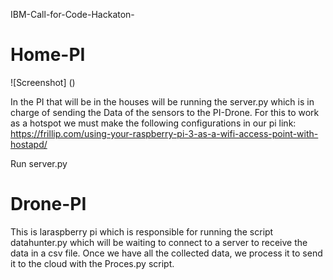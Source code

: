 IBM-Call-for-Code-Hackaton-

# Home-PI

![Screenshot] ()

In the PI that will be in the houses will be running the server.py which is in charge of sending the Data of the sensors to the PI-Drone. For this to work as a hotspot we must make the following configurations in our pi link: https://frillip.com/using-your-raspberry-pi-3-as-a-wifi-access-point-with-hostapd/

Run server.py



# Drone-PI

This is laraspberry pi which is responsible for running the script datahunter.py which will be waiting to connect to a server to receive the data in a csv file. Once we have all the collected data, we process it to send it to the cloud with the Proces.py script.
